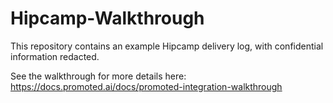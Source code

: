 # Hipcamp-Walkthrough

This repository contains an example Hipcamp delivery log, with confidential information redacted. 

See the walkthrough for more details here: https://docs.promoted.ai/docs/promoted-integration-walkthrough
